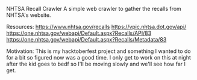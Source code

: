 NHTSA Recall Crawler
A simple web crawler to gather the recalls from NHTSA's website.


Resources:
https://www.nhtsa.gov/recalls
https://vpic.nhtsa.dot.gov/api/
https://one.nhtsa.gov/webapi/Default.aspx?Recalls/API/83
https://one.nhtsa.gov/webapi/Default.aspx?Recalls/Metadata/83


Motivation:
This is my hacktoberfest project and something I wanted to do for a bit so figured now was a good time. I only get to work on this at night after the kid goes to bedf so I'll be moving slowly and we'll see how far I get.